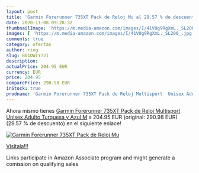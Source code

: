 ```yaml
---
layout: post
title: 'Garmin Forerunner 735XT Pack de Reloj Mu al 29.57 % de descuento'
date: 2020-11-08 09:28:32
thumbnailImage: 'https://m.media-amazon.com/images/I/41VUg9RgXmL._SL200_.jpg'
images: [ 'https://m.media-amazon.com/images/I/41VUg9RgXmL._SL200_.jpg' ]
comments: true
category: ofertas
author: ring
slug: B01DWIY72I
description:
actualPrice: 204.95 EUR
currency: EUR
price: 204.95
comparePrice: 290.98 EUR
inStock: true
prodname: 'Garmin Forerunner 735XT Pack de Reloj Multisport  Unisex Adulto  Turquesa y Azul  M'
---
```


Ahora mismo tienes [Garmin Forerunner 735XT Pack de Reloj Multisport  Unisex Adulto  Turquesa y Azul  M](https://www.amazon.es/dp/B01DWIY72I/?tag=tolees-21) a 204.95 EUR (original: 290.98 EUR) (29.57 %  de descuento) en el siguiente enlace!

[![Garmin Forerunner 735XT Pack de Reloj Mu](https://m.media-amazon.com/images/I/41VUg9RgXmL._SL200_.jpg)](https://www.amazon.es/dp/B01DWIY72I/?tag=tolees-21)

[Visítala!!!](https://www.amazon.es/dp/B01DWIY72I/?tag=tolees-21)

Links participate in Amazon Associate program and might generate a comission on qualifying sales
